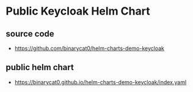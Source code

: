 # Public Keycloak Helm Chart


## source code

- https://github.com/binarycat0/helm-charts-demo-keycloak

## public helm chart

- https://binarycat0.github.io/helm-charts-demo-keycloak/index.yaml
